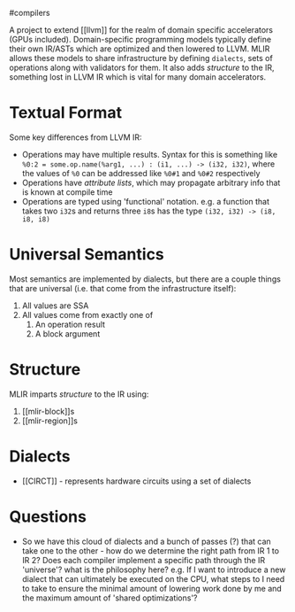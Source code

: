 #compilers 

A project to extend [[llvm]] for the realm of domain specific accelerators (GPUs included). Domain-specific programming models typically define their own IR/ASTs which are optimized and then lowered to LLVM. MLIR allows these models to share infrastructure by defining `dialects`, sets of operations along with validators for them. It also adds *structure* to the IR, something lost in LLVM IR which is vital for many domain accelerators.

# Textual Format
Some key differences from LLVM IR:
- Operations may have multiple results. Syntax for this is something like `%0:2 = some.op.name(%arg1, ...) : (i1, ...) -> (i32, i32)`, where the values of `%0` can be addressed like `%0#1` and `%0#2` respectively
- Operations have *attribute lists*, which may propagate arbitrary info that is known at compile time
- Operations are typed using 'functional' notation. e.g.  a function that takes two `i32`s and returns three `i8`s has the type `(i32, i32) -> (i8, i8, i8)`

# Universal Semantics
Most semantics are implemented by dialects, but there are a couple things that are universal (i.e. that come from the infrastructure itself):
1. All values are SSA
2. All values come from exactly one of
	1. An operation result
	2. A block argument

# Structure
MLIR imparts *structure* to the IR using:
1. [[mlir-block]]s
2. [[mlir-region]]s

# Dialects
- [[CIRCT]] - represents hardware circuits using a set of dialects
# Questions
- So we have this cloud of dialects and a bunch of passes (?) that can take one to the other - how do we determine the right path from IR 1 to IR 2? Does each compiler implement a specific path through the IR 'universe'? what is the philosophy here? e.g. If I want to introduce a new dialect that can ultimately be executed on the CPU, what steps to I need to take to ensure the minimal amount of lowering work done by me and the maximum amount of 'shared optimizations'?